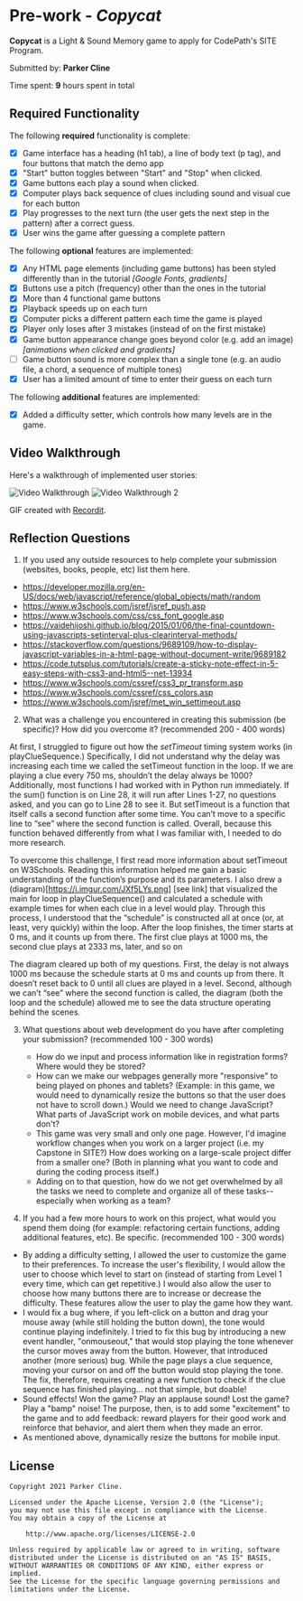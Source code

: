 # Pre-work - _Copycat_

**Copycat** is a Light & Sound Memory game to apply for CodePath's SITE Program.

Submitted by: **Parker Cline**

Time spent: **9** hours spent in total

## Required Functionality

The following **required** functionality is complete:

- [x] Game interface has a heading (h1 tab), a line of body text (p tag), and four buttons that match the demo app
- [x] "Start" button toggles between "Start" and "Stop" when clicked.
- [x] Game buttons each play a sound when clicked.
- [x] Computer plays back sequence of clues including sound and visual cue for each button
- [x] Play progresses to the next turn (the user gets the next step in the pattern) after a correct guess.
- [x] User wins the game after guessing a complete pattern

The following **optional** features are implemented:

- [x] Any HTML page elements (including game buttons) has been styled differently than in the tutorial *[Google Fonts, gradients]*
- [x] Buttons use a pitch (frequency) other than the ones in the tutorial
- [x] More than 4 functional game buttons
- [x] Playback speeds up on each turn
- [x] Computer picks a different pattern each time the game is played
- [x] Player only loses after 3 mistakes (instead of on the first mistake)
- [x] Game button appearance change goes beyond color (e.g. add an image) *[animations when clicked and gradients]*
- [ ] Game button sound is more complex than a single tone (e.g. an audio file, a chord, a sequence of multiple tones)
- [x] User has a limited amount of time to enter their guess on each turn

The following **additional** features are implemented:

- [x] Added a difficulty setter, which controls how many levels are in the game.

## Video Walkthrough

Here's a walkthrough of implemented user stories:

<img src='http://g.recordit.co/lqrs2pI0tf.gif' title='Video Walkthrough' width='' alt='Video Walkthrough' />

<img src='http://g.recordit.co/okvurfEeip.gif' title='Video Walkthrough 2' width='' alt='Video Walkthrough 2' />

GIF created with [Recordit](http://recordit.co/).

## Reflection Questions

1. If you used any outside resources to help complete your submission (websites, books, people, etc) list them here.

- https://developer.mozilla.org/en-US/docs/web/javascript/reference/global_objects/math/random
- https://www.w3schools.com/jsref/jsref_push.asp
- https://www.w3schools.com/css/css_font_google.asp
- https://vaidehijoshi.github.io/blog/2015/01/06/the-final-countdown-using-javascripts-setinterval-plus-clearinterval-methods/
- https://stackoverflow.com/questions/9689109/how-to-display-javascript-variables-in-a-html-page-without-document-write/9689182
- https://code.tutsplus.com/tutorials/create-a-sticky-note-effect-in-5-easy-steps-with-css3-and-html5--net-13934
- https://www.w3schools.com/cssref/css3_pr_transform.asp
- https://www.w3schools.com/cssref/css_colors.asp
- https://www.w3schools.com/jsref/met_win_settimeout.asp

2. What was a challenge you encountered in creating this submission (be specific)? How did you overcome it? (recommended 200 - 400 words)

At first, I struggled to figure out how the *setTimeout* timing system works (in playClueSequence.) Specifically, I did not understand why the delay was increasing each time we called the setTimeout function in the loop. If we are playing a clue every 750 ms, shouldn’t the delay always be 1000? Additionally, most functions I had worked with in Python run immediately. If the sum() function is on Line 28, it will run after Lines 1-27, no questions asked, and you can go to Line 28 to see it. But setTimeout is a function that itself calls a second function after some time. You can’t move to a specific line to “see” where the second function is called. Overall, because this function behaved differently from what I was familiar with, I needed to do more research.

To overcome this challenge, I first read more information about setTimeout on W3Schools. Reading this information helped me gain a basic understanding of the function’s purpose and its parameters. I also drew a (diagram)[https://i.imgur.com/JXf5LYs.png] [see link] that visualized the main for loop in playClueSequence() and calculated a schedule with example times for when each clue in a level would play. Through this process, I understood that the “schedule” is constructed all at once (or, at least, very quickly) within the loop. After the loop finishes, the timer starts at 0 ms, and it counts up from there. The first clue plays at 1000 ms, the second clue plays at 2333 ms, later, and so on

The diagram cleared up both of my questions. First, the delay is not always 1000 ms because the schedule starts at 0 ms and counts up from there. It doesn’t reset back to 0 until all clues are played in a level. Second, although we can’t “see” where the second function is called, the diagram (both the loop and the schedule) allowed me to see the data structure operating behind the scenes. 

3. What questions about web development do you have after completing your submission? (recommended 100 - 300 words)
   - How do we input and process information like in registration forms? Where would they be stored?
   - How can we make our webpages generally more "responsive" to being played on phones and tablets? (Example: in this game, we would need to dynamically resize the buttons so that the user does not have to scroll down.) Would we need to change JavaScript? What parts of JavaScript work on mobile devices, and what parts don't? 
   - This game was very small and only one page. However, I'd imagine workflow changes when you work on a larger project (i.e. my Capstone in SITE?) How does working on a large-scale project differ from a smaller one? (Both in planning what you want to code and during the coding process itself.)
   - Adding on to that question, how do we not get overwhelmed by all the tasks we need to complete and organize all of these tasks--especially when working as a team?

   
4. If you had a few more hours to work on this project, what would you spend them doing (for example: refactoring certain functions, adding additional features, etc). Be specific. (recommended 100 - 300 words)
  - By adding a difficulty setting, I allowed the user to customize the game to their preferences. To increase the user's flexibility, I would allow the user to choose which level to start on (instead of starting from Level 1 every time, which can get repetitive.)
    I would also allow the user to choose how many buttons there are to increase or decrease the difficulty. These features allow the user to play the game how they want.
   - I would fix a bug where, if you left-click on a button and drag your mouse away (while still holding the button down), the tone would continue playing indefinitely. I tried to fix this bug by introducing a new event handler, "onmouseout," that would stop playing the tone whenever the cursor moves away from the button. However, that introduced another (more serious) bug. While the page plays a clue sequence, moving your cursor on and off the button would stop playing the tone. The fix, therefore, requires creating a new function to check if the clue sequence has finished playing... not that simple, but doable!
   - Sound effects! Won the game? Play an applause sound! Lost the game? Play a "bamp" noise! The purpose, then, is to add some "excitement" to the game and to add feedback: reward players for their good work and reinforce that behavior, and alert them when they made an error.
   - As mentioned above, dynamically resize the buttons for mobile input.

   
## License

    Copyright 2021 Parker Cline.

    Licensed under the Apache License, Version 2.0 (the "License");
    you may not use this file except in compliance with the License.
    You may obtain a copy of the License at

        http://www.apache.org/licenses/LICENSE-2.0

    Unless required by applicable law or agreed to in writing, software
    distributed under the License is distributed on an "AS IS" BASIS,
    WITHOUT WARRANTIES OR CONDITIONS OF ANY KIND, either express or implied.
    See the License for the specific language governing permissions and
    limitations under the License.
  